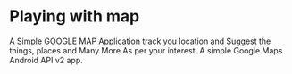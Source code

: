 Playing with map
========================

A Simple GOOGLE MAP Application track you location and Suggest the things, places and Many More As per your interest.
A simple Google Maps Android API v2  app. 




